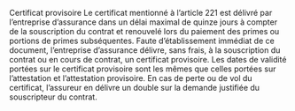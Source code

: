 Certificat provisoire
Le certificat mentionné à l’article 221 est délivré par l’entreprise d’assurance dans un délai maximal de quinze jours à compter de la souscription du contrat et renouvelé lors du paiement des primes ou portions de primes subséquentes.
Faute d’établissement immédiat de ce document, l’entreprise d’assurance délivre, sans frais, à la souscription du contrat ou en cours de contrat, un certificat provisoire.
Les dates de validité portées sur le certificat provisoire sont les mêmes que celles portées sur l’attestation et l’attestation provisoire.
En cas de perte ou de vol du certificat, l’assureur en délivre un double sur la demande justifiée du souscripteur du contrat.